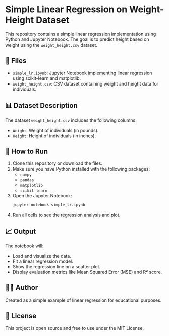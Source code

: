 # Simple Linear Regression on Weight-Height Dataset

This repository contains a simple linear regression implementation using Python and Jupyter Notebook. The goal is to predict height based on weight using the `weight_height.csv` dataset.

## 📁 Files

- `simple_lr.ipynb`: Jupyter Notebook implementing linear regression using scikit-learn and matplotlib.
- `weight_height.csv`: CSV dataset containing weight and height data for individuals.

## 📊 Dataset Description

The dataset `weight_height.csv` includes the following columns:
- `Weight`: Weight of individuals (in pounds).
- `Height`: Height of individuals (in inches).

## 🚀 How to Run

1. Clone this repository or download the files.
2. Make sure you have Python installed with the following packages:
   - `numpy`
   - `pandas`
   - `matplotlib`
   - `scikit-learn`
3. Open the Jupyter Notebook:
   ```bash
   jupyter notebook simple_lr.ipynb
   ```
4. Run all cells to see the regression analysis and plot.

## 📈 Output

The notebook will:
- Load and visualize the data.
- Fit a linear regression model.
- Show the regression line on a scatter plot.
- Display evaluation metrics like Mean Squared Error (MSE) and R² score.

## 🧑‍💻 Author

Created as a simple example of linear regression for educational purposes.

## 📄 License

This project is open source and free to use under the MIT License.
